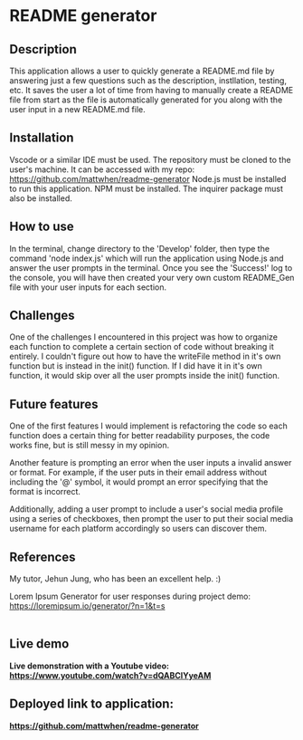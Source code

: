# <b>README generator</b>

## <b>Description</b>
This application allows a user to quickly generate a README.md file by answering just a few questions such as the description, instllation, testing, etc. It saves the user a lot of time from having to manually create a README file from start as the file is automatically generated for you along with the user input in a new README.md file. 

## <b>Installation</b>
Vscode or a similar IDE must be used.
The repository must be cloned to the user's machine. It can be accessed with my repo: https://github.com/mattwhen/readme-generator
Node.js must be installed to run this application.
NPM must be installed.
The inquirer package must also be installed.

## <b>How to use</b>
In the terminal, change directory to the 'Develop' folder, then type the command 'node index.js' which will run the application using Node.js and answer the user prompts in the terminal. Once you see the 'Success!' log to the console, you will have then created your very own custom README_Gen file with your user inputs for each section. 

## <b>Challenges</b>
One of the challenges I encountered in this project was how to organize each function to complete a certain section of code without breaking it entirely. I couldn't figure out how to have the writeFile method in it's own function but is instead in the init() function. If I did have it in it's own function, it would skip over all the user prompts inside the init() function. 

## <b>Future features</b>
One of the first features I would implement is refactoring the code so each function does a certain thing for better readability purposes, the code works fine, but is still messy in my opinion. 

Another feature is prompting an error when the user inputs a invalid answer or format. For example, if the user puts in their email address without including the '@' symbol, it would prompt an error specifying that the format is incorrect. 

Additionally, adding a user prompt to include a user's social media profile using a series of checkboxes, then prompt the user to put their social media username for each platform accordingly so users can discover them.  


## <b>References</b>
My tutor, Jehun Jung, who has been an excellent help. :)

Lorem Ipsum Generator for user responses during project demo: 
https://loremipsum.io/generator/?n=1&t=s 
<br><br>

## <b>Live demo<b>
Live demonstration with a Youtube video: 
https://www.youtube.com/watch?v=dQABClYyeAM 
<br>

## <b>Deployed link to application:
https://github.com/mattwhen/readme-generator 

